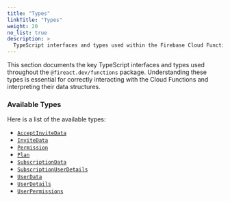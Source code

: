```yaml
---
title: "Types"
linkTitle: "Types"
weight: 20
no_list: true
description: >
  TypeScript interfaces and types used within the Firebase Cloud Functions package.
---
```


This section documents the key TypeScript interfaces and types used throughout the `@fireact.dev/functions` package. Understanding these types is essential for correctly interacting with the Cloud Functions and interpreting their data structures.

### Available Types

Here is a list of the available types:

*   [`AcceptInviteData`](/functions/types/AcceptInviteData/)
*   [`InviteData`](/functions/types/InviteData/)
*   [`Permission`](/functions/types/Permission/)
*   [`Plan`](/functions/types/Plan/)
*   [`SubscriptionData`](/functions/types/SubscriptionData/)
*   [`SubscriptionUserDetails`](/functions/types/SubscriptionUserDetails/)
*   [`UserData`](/functions/types/UserData/)
*   [`UserDetails`](/functions/types/UserDetails/)
*   [`UserPermissions`](/functions/types/UserPermissions/)
